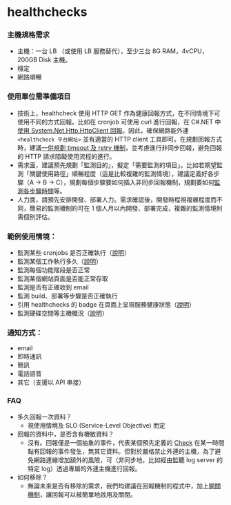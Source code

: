 # healthchecks

### 主機規格需求
* 主機：一台 LB （或使用 LB 服務替代），至少三台 8G RAM，4vCPU，200GB Disk 主機。
* 穩定
* 網路順暢

### 使用單位需準備項目

* 技術上，healthcheck 使用 HTTP GET 作為健康回報方式，在不同情境下可使用不同的方式回報。比如在 cronjob 可使用 curl 進行回報，在 C#.NET 中[使用 System.Net.Http.HttpClient 回報](https://healthchecks.io/docs/csharp/)。因此，確保網路能外連 `<healthcheck 平台網址>` 並有適當的 HTTP client 工具即可。在規劃回報方式時，建議[一併規劃 timeout 及 retry 機制](https://healthchecks.io/docs/reliability_tips/)，並考慮進行非同步回報，避免回報的 HTTP 請求阻礙使用流程的進行。
* 需求面，建議預先規劃「監測目的」，擬定「需要監測的項目」。比如若期望監測「關鍵使用路徑」順暢程度（這是比較複雜的監測情境），建議定義好各步驟（A -> B -> C），規劃每個步驟要如何插入非同步回報機制，規劃要如何[監測各步驟時間](https://healthchecks.io/docs/measuring_script_run_time/)等。
* 人力面，請預先安排開發、部署人力。需求確認後，開發時程視複雜程度而不同，簡易的監測機制約可在 1 個人月以內開發、部署完成，複雜的監測情境則需個別評估。

### 範例使用情境：
* 監測某些 cronjobs 是否正確執行（[說明](https://healthchecks.io/docs/monitoring_cron_jobs/)）
* 監測某個工作執行多久（[說明](https://healthchecks.io/docs/measuring_script_run_time/)）
* 監測每個功能階段是否正常
* 監測某個網站頁面是否能正常存取
* 監測是否有正確收到 email
* 監測 build、部署等步驟是否正確執行
* 引用 healthchecks 的 badge 在頁面上呈現服務健康狀態（[說明](https://healthchecks.io/docs/badges/)）
* 監測硬碟空間等主機概況（[說明](https://blog.healthchecks.io/2023/05/monitor-disk-space-on-servers-without-installing-monitoring-agents/)）

### 通知方式：
* email
* 即時通訊
* 簡訊
* 電話語音
* 其它（支援以 API 串接）

### FAQ
* 多久回報一次資料？
  * 視使用情境及 SLO (Service-Level Objective) 而定
* 回報的資料中，是否含有機敏資料？
  * 沒有。回報僅是一個抽象的事件，代表某個預先定義的 [Check](https://healthchecks.io/docs/configuring_checks/) 在某一時間點有回報的事件發生，無其它資料。但對於嚴格禁止外連的主機，為了避免網路連線增加額外的風險，可（非同步地，比如經由監聽 log server 的特定 log）透過專屬的外連主機進行回報。 
* 如何移除？
  * 無論未來是否有移除的需求，我們均建議在回報機制的程式中，加上[開關機制](https://en.wikipedia.org/wiki/Feature_toggle)，讓回報可以被簡單地啟用及關閉。
